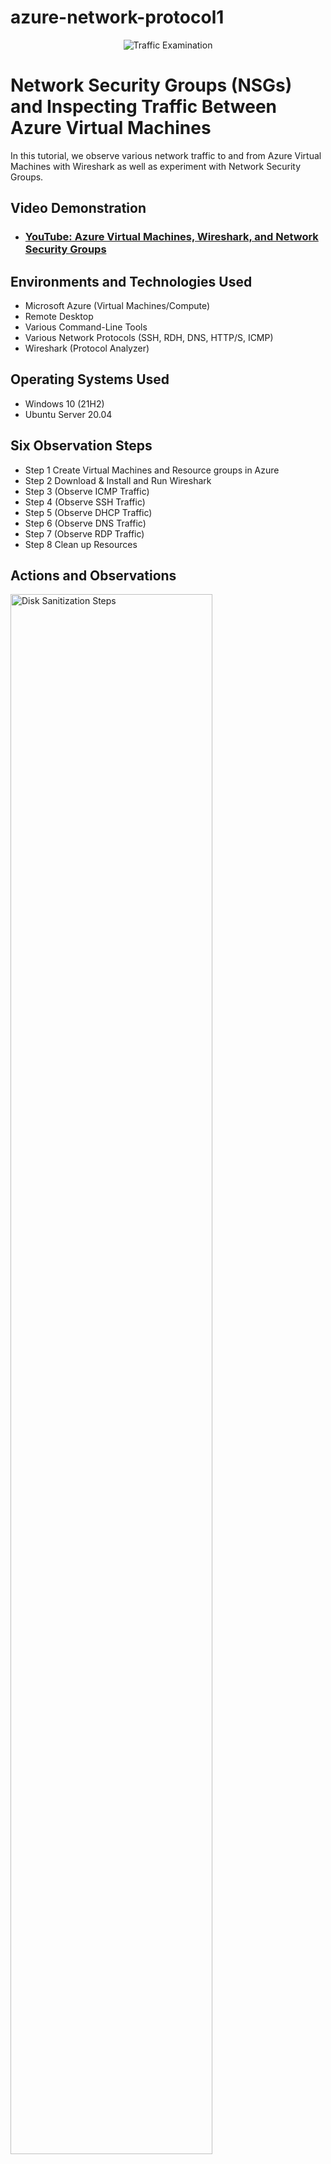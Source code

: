 # azure-network-protocol1
<p align="center">
<img src="https://i.imgur.com/Ua7udoS.png" alt="Traffic Examination"/>
</p>

<h1>Network Security Groups (NSGs) and Inspecting Traffic Between Azure Virtual Machines</h1>
In this tutorial, we observe various network traffic to and from Azure Virtual Machines with Wireshark as well as experiment with Network Security Groups. <br />


<h2>Video Demonstration</h2>

- ### [YouTube: Azure Virtual Machines, Wireshark, and Network Security Groups](https://www.youtube.com)

<h2>Environments and Technologies Used</h2>

- Microsoft Azure (Virtual Machines/Compute)
- Remote Desktop
- Various Command-Line Tools
- Various Network Protocols (SSH, RDH, DNS, HTTP/S, ICMP)
- Wireshark (Protocol Analyzer)

<h2>Operating Systems Used </h2>

- Windows 10 (21H2)
- Ubuntu Server 20.04

<h2> Six Observation Steps</h2>

- Step 1
Create Virtual Machines and Resource groups in Azure
- Step 2
Download & Install and Run Wireshark
- Step 3
(Observe ICMP Traffic)
- Step 4
(Observe SSH Traffic)
- Step 5
(Observe DHCP Traffic)
- Step 6
 (Observe DNS Traffic)
- Step 7
(Observe RDP Traffic)
- Step 8
Clean up Resources


<h2>Actions and Observations</h2>

<p>
<img src="https://i.imgur.com/DJmEXEB.png" height="80%" width="80%" alt="Disk Sanitization Steps"/>
</p>
<p>
Step 1
 
Create a Resource Group
Create a Windows 10 Virtual Machine (VM)
While creating the VM, select the previously created Resource Group
While creating the VM, allow it to create a new Virtual Network (Vnet) and Subnet
Create a Linux (Ubuntu) VM
While create the VM, select the previously created Resource Group and Vnet
Observe Your Virtual Network within Network Watcher
.
</p>
<br />


<p>
<img src="https://imgur.com/a/VYYzGxc.png" height="80%" width="80%" alt="Disk Sanitization Steps"/>
</p>
<p>
Step 2
 https://imgur.com/a/VYYzGxc
Use Remote Desktop to connect to your Windows 10 Virtual Machine
Within your Windows 10 Virtual Machine, Install Wireshark
Open Wireshark and filter for ICMP traffic only
Retrieve the private IP address of the Ubuntu VM and attempt to ping it from within the Windows 10 VM
Observe ping requests and replies within WireShark
From The Windows 10 VM, open command line or PowerShell and attempt to ping a public website (such as www.google.com) and observe the traffic in WireShark
Initiate a perpetual/non-stop ping from your Windows 10 VM to your Ubuntu VM
Open the Network Security Group your Ubuntu VM is using and disable incoming (inbound) ICMP traffic
Back in the Windows 10 VM, observe the ICMP traffic in WireShark and the command line Ping activity
Re-enable ICMP traffic for the Network Security Group your Ubuntu VM is using
Back in the Windows 10 VM, observe the ICMP traffic in WireShark and the command line Ping activity (should start working)
Stop the ping activity

.
</p>
<br />

<p>
<img src="https://i.imgur.com/DJmEXEB.png" height="80%" width="80%" alt="Disk Sanitization Steps"/>
</p>
<p>
Step 1
 
Back in Wireshark, filter for SSH traffic only
From your Windows 10 VM, “SSH into” your Ubuntu Virtual Machine (via its private IP address)
Type commands (username, pwd, etc) into the linux SSH connection and observe SSH traffic spam in WireShark
Exit the SSH connection by typing ‘exit’ and pressing [Enter]

.
</p>
<br />

<p>
<img src="https://i.imgur.com/DJmEXEB.png" height="80%" width="80%" alt="Disk Sanitization Steps"/>
</p>
<p>
Step 1
 
Back in Wireshark, filter for DHCP traffic only
From your Windows 10 VM, attempt to issue your VM a new IP address from the command line (ipconfig /renew)
Observe the DHCP traffic appearing in WireShark

.
</p>
<br />

<p>
<img src="https://i.imgur.com/DJmEXEB.png" height="80%" width="80%" alt="Disk Sanitization Steps"/>
</p>
<p>
Step 1
 
Back in Wireshark, filter for DNS traffic only
From your Windows 10 VM within a command line, use nslookup to see what google.com and disney.com’s IP addresses are
Observe the DNS traffic being show in WireShark

.
</p>
<br />

<p>
<img src="https://i.imgur.com/DJmEXEB.png" height="80%" width="80%" alt="Disk Sanitization Steps"/>
</p>
<p>
Step 1
 
Back in Wireshark, filter for RDP traffic only (tcp.port == 3389)
Observe the immediate non-stop spam of traffic? Why do you think it’s non-stop spamming vs only showing traffic when you do an activity?
Answer: because the RDP (protocol) is constantly showing you a live stream from one computer to another, therefor traffic is always being transmitted

.
</p>
<br />

<p>
<img src="https://i.imgur.com/DJmEXEB.png" height="80%" width="80%" alt="Disk Sanitization Steps"/>
</p>
<p>
Step 1
 
Close your Remote Desktop connection
Delete the Resource Group(s) created at the beginning of this lab
Verify Resource Group Deletion


</p>
<br />
